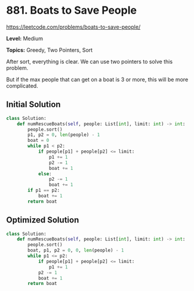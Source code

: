 # 881. Boats to Save People

https://leetcode.com/problems/boats-to-save-people/

**Level:** Medium

**Topics:** Greedy, Two Pointers, Sort

After sort, everything is clear. We can use two pointers to solve this problem.

But if the max people that can get on a boat is 3 or more, this will be more complicated.

## Initial Solution

```python
class Solution:
    def numRescueBoats(self, people: List[int], limit: int) -> int:
        people.sort()
        p1, p2 = 0, len(people) - 1
        boat = 0
        while p1 < p2:
            if people[p1] + people[p2] <= limit:
                p1 += 1
                p2 -= 1
                boat += 1
            else:
                p2 -= 1
                boat += 1
        if p1 == p2:
            boat += 1
        return boat
```

## Optimized Solution

```python
class Solution:
    def numRescueBoats(self, people: List[int], limit: int) -> int:
        people.sort()
        boat, p1, p2 = 0, 0, len(people) - 1
        while p1 <= p2:
            if people[p1] + people[p2] <= limit:
                p1 += 1
            p2 -= 1
            boat += 1
        return boat
```
